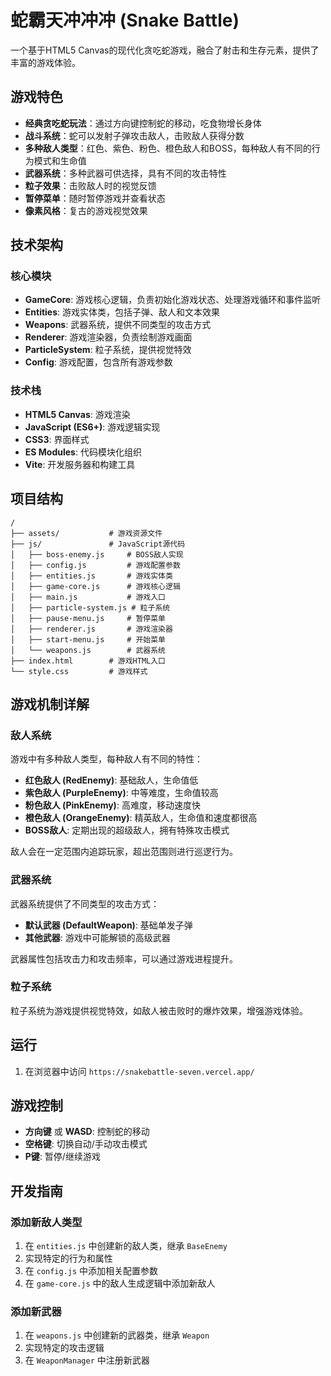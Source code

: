 # 蛇霸天冲冲冲 (Snake Battle)

一个基于HTML5 Canvas的现代化贪吃蛇游戏，融合了射击和生存元素，提供了丰富的游戏体验。

## 游戏特色

- **经典贪吃蛇玩法**：通过方向键控制蛇的移动，吃食物增长身体
- **战斗系统**：蛇可以发射子弹攻击敌人，击败敌人获得分数
- **多种敌人类型**：红色、紫色、粉色、橙色敌人和BOSS，每种敌人有不同的行为模式和生命值
- **武器系统**：多种武器可供选择，具有不同的攻击特性
- **粒子效果**：击败敌人时的视觉反馈
- **暂停菜单**：随时暂停游戏并查看状态
- **像素风格**：复古的游戏视觉效果

## 技术架构

### 核心模块

- **GameCore**: 游戏核心逻辑，负责初始化游戏状态、处理游戏循环和事件监听
- **Entities**: 游戏实体类，包括子弹、敌人和文本效果
- **Weapons**: 武器系统，提供不同类型的攻击方式
- **Renderer**: 游戏渲染器，负责绘制游戏画面
- **ParticleSystem**: 粒子系统，提供视觉特效
- **Config**: 游戏配置，包含所有游戏参数

### 技术栈

- **HTML5 Canvas**: 游戏渲染
- **JavaScript (ES6+)**: 游戏逻辑实现
- **CSS3**: 界面样式
- **ES Modules**: 代码模块化组织
- **Vite**: 开发服务器和构建工具

## 项目结构

```
/
├── assets/           # 游戏资源文件
├── js/               # JavaScript源代码
│   ├── boss-enemy.js     # BOSS敌人实现
│   ├── config.js         # 游戏配置参数
│   ├── entities.js       # 游戏实体类
│   ├── game-core.js      # 游戏核心逻辑
│   ├── main.js           # 游戏入口
│   ├── particle-system.js # 粒子系统
│   ├── pause-menu.js     # 暂停菜单
│   ├── renderer.js       # 游戏渲染器
│   ├── start-menu.js     # 开始菜单
│   └── weapons.js        # 武器系统
├── index.html        # 游戏HTML入口
└── style.css         # 游戏样式
```

## 游戏机制详解

### 敌人系统

游戏中有多种敌人类型，每种敌人有不同的特性：

- **红色敌人 (RedEnemy)**: 基础敌人，生命值低
- **紫色敌人 (PurpleEnemy)**: 中等难度，生命值较高
- **粉色敌人 (PinkEnemy)**: 高难度，移动速度快
- **橙色敌人 (OrangeEnemy)**: 精英敌人，生命值和速度都很高
- **BOSS敌人**: 定期出现的超级敌人，拥有特殊攻击模式

敌人会在一定范围内追踪玩家，超出范围则进行巡逻行为。

### 武器系统

武器系统提供了不同类型的攻击方式：

- **默认武器 (DefaultWeapon)**: 基础单发子弹
- **其他武器**: 游戏中可能解锁的高级武器

武器属性包括攻击力和攻击频率，可以通过游戏进程提升。

### 粒子系统

粒子系统为游戏提供视觉特效，如敌人被击败时的爆炸效果，增强游戏体验。

## 运行

1. 在浏览器中访问 `https://snakebattle-seven.vercel.app/`


## 游戏控制

- **方向键** 或 **WASD**: 控制蛇的移动
- **空格键**: 切换自动/手动攻击模式
- **P键**: 暂停/继续游戏

## 开发指南

### 添加新敌人类型

1. 在 `entities.js` 中创建新的敌人类，继承 `BaseEnemy`
2. 实现特定的行为和属性
3. 在 `config.js` 中添加相关配置参数
4. 在 `game-core.js` 中的敌人生成逻辑中添加新敌人

### 添加新武器

1. 在 `weapons.js` 中创建新的武器类，继承 `Weapon`
2. 实现特定的攻击逻辑
3. 在 `WeaponManager` 中注册新武器

